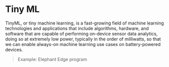 # Tiny ML



TinyML, or tiny machine learning, is a fast-growing field of machine learning technologies and applications that include algorithms, hardware, and software that are capable of performing on-device sensor data analytics, doing so at extremely low power, typically in the order of milliwatts, so that we can enable always-on machine learning use cases on battery-powered devices.

> Example: Elephant Edge program





